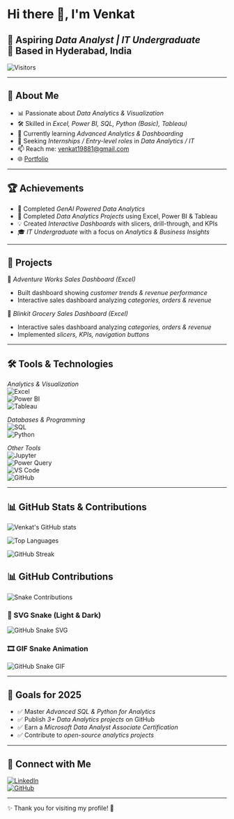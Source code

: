 # Hi there 👋, I'm Venkat  

🎯 Aspiring *Data Analyst | IT Undergraduate*  
📍 Based in Hyderabad, India
---

![Visitors](https://api.visitorbadge.io/api/VisitorHit?user=venkat-analytics&repo=venkat-analytics&countColor=%23263759)


---

## 🚀 About Me  
- 📊 Passionate about *Data Analytics & Visualization*  
- 🛠 Skilled in *Excel, Power BI, SQL, Python (Basic), Tableau)*  
- 🌱 Currently learning *Advanced Analytics & Dashboarding*  
- 🎯 Seeking *Internships / Entry-level roles* in *Data Analytics / IT*
- 📫 Reach me: venkat19881@gmail.com
- 🌐 [Portfolio](https://venkat-analytics.github.io/Portfolio/)  

---

## 🏆 Achievements 
- 🏅 Completed *GenAI Powered Data Analytics*
- 🥇 Completed *Data Analytics Projects* using Excel, Power BI & Tableau  
- 💡 Created *Interactive Dashboards* with slicers, drill-through, and KPIs  
- 🎓 *IT Undergraduate* with a focus on *Analytics & Business Insights*  
 

---

## 📌 Projects  
🔹 *Adventure Works Sales Dashboard (Excel)*  
  
- Built dashboard showing *customer trends & revenue performance*  
- Interactive sales dashboard analyzing *categories, orders & revenue*
  
🔹 *Blinkit Grocery Sales Dashboard (Excel)*
 
- Interactive sales dashboard analyzing *categories, orders & revenue*  
- Implemented *slicers, KPIs, navigation buttons*
---

## 🛠 Tools & Technologies  

*Analytics & Visualization*  
![Excel](https://img.shields.io/badge/Excel-217346?style=for-the-badge&logo=microsoft-excel&logoColor=white)  
![Power BI](https://img.shields.io/badge/PowerBI-F2C811?style=for-the-badge&logo=power-bi&logoColor=black)  
![Tableau](https://img.shields.io/badge/Tableau-E97627?style=for-the-badge&logo=tableau&logoColor=white)  

*Databases & Programming*  
![SQL](https://img.shields.io/badge/SQL-07405E?style=for-the-badge&logo=mysql&logoColor=white)  
![Python](https://img.shields.io/badge/Python-3776AB?style=for-the-badge&logo=python&logoColor=white)  

*Other Tools*  
![Jupyter](https://img.shields.io/badge/Jupyter-F37626?style=for-the-badge&logo=jupyter&logoColor=white)  
![Power Query](https://img.shields.io/badge/Power%20Query-217346?style=for-the-badge&logo=microsoft-excel&logoColor=white)  
![VS Code](https://img.shields.io/badge/VS%20Code-007ACC?style=for-the-badge&logo=visual-studio-code&logoColor=white)  
![GitHub](https://img.shields.io/badge/GitHub-181717?style=for-the-badge&logo=github&logoColor=white)  

---

## 📊 GitHub Stats & Contributions  

![Venkat's GitHub stats](https://github-readme-stats.vercel.app/api?username=venkat-analytics&show_icons=true&theme=tokyonight)  

![Top Languages](https://github-readme-stats.vercel.app/api/top-langs/?username=venkat-analytics&layout=compact&theme=tokyonight)  

![GitHub Streak](https://github-readme-streak-stats.herokuapp.com/?user=venkat-analytics&theme=tokyonight)  

## 📊 GitHub Contributions  

![Snake Contributions](https://img.shields.io/badge/Snake%20Contributions-Active-brightgreen?style=flat&logo=github)

### 🐍 SVG Snake (Light & Dark)
<picture>
  <source media="(prefers-color-scheme: dark)" srcset="https://raw.githubusercontent.com/venkat-analytics/venkat-analytics/output/github-contribution-grid-snake-dark.svg">
  <source media="(prefers-color-scheme: light)" srcset="https://raw.githubusercontent.com/venkat-analytics/venkat-analytics/output/github-contribution-grid-snake.svg">
  <img alt="GitHub Snake SVG" src="https://raw.githubusercontent.com/venkat-analytics/venkat-analytics/output/github-contribution-grid-snake.svg">
</picture>

### 🎞 GIF Snake Animation
![GitHub Snake GIF](https://raw.githubusercontent.com/venkat-analytics/venkat-analytics/output/github-contribution-grid-snake.gif)

---

## 🎯 Goals for 2025  
- ✅ Master *Advanced SQL & Python for Analytics*  
- ✅ Publish *3+ Data Analytics projects* on GitHub  
- ✅ Earn a *Microsoft Data Analyst Associate Certification*  
- ✅ Contribute to *open-source analytics projects*  

---

## 🔗 Connect with Me  
[![LinkedIn](https://img.shields.io/badge/LinkedIn-blue?style=flat&logo=linkedin)](https://www.linkedin.com/in/venkat-7b7197334/)  
[![GitHub](https://img.shields.io/badge/GitHub-black?style=flat&logo=github)](https://github.com/venkat-analytics)  
  

---

✨ Thank you for visiting my profile! 🚀




